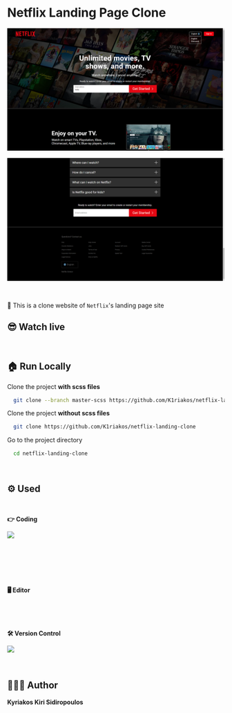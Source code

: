 # Netflix Landing Page Clone

![demo-1](demo/demo-1.png)

![demo-2](demo/demo-2.png)

![<img src="https://img.shields.io/badge/Netflix-E50914?style=for-the-badge&logo=netflix&logoColor=white" />](https://img.shields.io/badge/Netflix-E50914?style=for-the-badge&logo=netflix&logoColor=white)

📌 This is a clone website of `Netflix`'s landing page site

## 😎 Watch live

[![<img src="https://img.shields.io/badge/website-000000?style=for-the-badge&logo=About.me&logoColor=white" />](https://img.shields.io/badge/website-000000?style=for-the-badge&logo=About.me&logoColor=white)](https://dreamy-bonbon-2073bf.netlify.app)

## 🏠 Run Locally

Clone the project **with scss files**

```bash
  git clone --branch master-scss https://github.com/K1riakos/netflix-landing-clone
```

Clone the project **without scss files**

```bash
  git clone https://github.com/K1riakos/netflix-landing-clone
```

Go to the project directory

```bash
  cd netflix-landing-clone
```

<br>

## ⚙️ Used

<br>

**👉 Coding**

![<img src="https://img.shields.io/badge/HTML5-E34F26?style=for-the-badge&logo=html5&logoColor=white" />  ](https://img.shields.io/badge/HTML5-E34F26?style=for-the-badge&logo=html5&logoColor=white)

![<img src="https://img.shields.io/badge/Sass-CC6699?style=for-the-badge&logo=sass&logoColor=white" />](https://img.shields.io/badge/Sass-CC6699?style=for-the-badge&logo=sass&logoColor=white)

![<img src="https://img.shields.io/badge/JavaScript-323330?style=for-the-badge&logo=javascript&logoColor=F7DF1E" />](https://img.shields.io/badge/JavaScript-323330?style=for-the-badge&logo=javascript&logoColor=F7DF1E)

<br>

**🖥️ Editor**

![<img src="https://img.shields.io/badge/VSCode-0078D4?style=for-the-badge&logo=visual%20studio%20code&logoColor=white" />](https://img.shields.io/badge/VSCode-0078D4?style=for-the-badge&logo=visual%20studio%20code&logoColor=white)

<br>

**🛠️ Version Control**

![ <img src="https://img.shields.io/badge/GitHub-100000?style=for-the-badge&logo=github&logoColor=white" /> ](https://img.shields.io/badge/GitHub-100000?style=for-the-badge&logo=github&logoColor=white)

<br>

## 🙋🏻‍♂️ Author

**Kyriakos Kiri Sidiropoulos**

